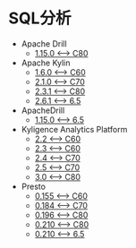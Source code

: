 <!-- ignore -->

# SQL分析

* Apache Drill
  * [1.15.0 <--> C80](Apache_Drill_1.15.0.md)
* Apache Kylin
  * [1.6.0 <--> C60](Apache_Kylin_1.6.0.md)
  * [2.1.0 <--> C70](Apache_Kylin_2.1.0.md)
  * [2.3.1 <--> C80](Apache_Kylin_2.3.1.md)
  * [2.6.1 <--> 6.5](Apache_Kylin_2.6.1.md)
* ApacheDrill
  * [1.15.0 <--> 6.5](ApacheDrill_1.15.0toHD651.md)
* Kyligence Analytics Platform
  * [2.2 <--> C60](Kyligence.md)
  * [2.3 <--> C60](Kyligence.md)
  * [2.4 <--> C70](Kyligence.md)
  * [2.5 <--> C70](Kyligence.md)
  * [3.0 <--> C80](Kyligence.md)
* Presto
  * [0.155 <--> C60](Presto_0.155.md)
  * [0.184 <--> C70](Presto_0.184.md)
  * [0.196 <--> C80](Presto_0.184.md)
  * [0.210 <--> C80](Presto_0.210.md)
  * [0.210 <--> 6.5](Presto_0.210.md)